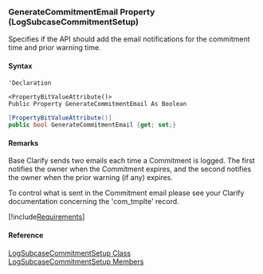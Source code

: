 ﻿### GenerateCommitmentEmail Property (LogSubcaseCommitmentSetup)

Specifies if the API should add the email notifications for the commitment time and prior warning time.

#### Syntax

```vbnet
'Declaration

<PropertyBitValueAttribute()>
Public Property GenerateCommitmentEmail As Boolean
```

```csharp
[PropertyBitValueAttribute()]
public bool GenerateCommitmentEmail {get; set;}
```

#### Remarks

Base Clarify sends two emails each time a Commitment is logged. The first notifies the owner when the Commitment expires, and the second notifies the owner when the prior warning (if any) expires. 

To control what is sent in the Commitment email please see your Clarify documentation concerning the 'com_tmplte' record.

[!include[Requirements](../partials/requirements.md)]

#### Reference

[LogSubcaseCommitmentSetup Class](FChoice.Toolkits.Clarify~FChoice.Toolkits.Clarify.Support.LogSubcaseCommitmentSetup.md)  
[LogSubcaseCommitmentSetup Members](FChoice.Toolkits.Clarify~FChoice.Toolkits.Clarify.Support.LogSubcaseCommitmentSetup_members.md)